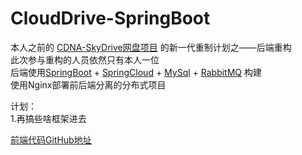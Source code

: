 # CloudDrive-SpringBoot

本人之前的 [CDNA-SkyDrive网盘项目](https://github.com/passerbyAEF/CDNA-SkyDrive-SpringBoot) 的新一代重制计划之——后端重构\
此次参与重构的人员依然只有本人一位\
后端使用[SpringBoot](https://spring.io/projects/spring-boot) + [SpringCloud](https://spring.io/projects/spring-cloud)  + [MySql](https://www.mysql.com/) + [RabbitMQ](https://www.rabbitmq.com/) 构建\
使用Nginx部署前后端分离的分布式项目

计划： \
1.再搞些啥框架进去

[前端代码GitHub地址](https://github.com/passerbyAEF/CloudDrive-vue)
